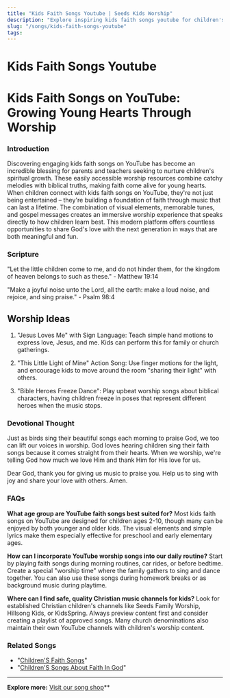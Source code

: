 ```yaml
---
title: "Kids Faith Songs Youtube | Seeds Kids Worship"
description: "Explore inspiring kids faith songs youtube for children's worship and faith development. Biblical music resources for families and ministry."
slug: "/songs/kids-faith-songs-youtube"
tags:
---
```


# Kids Faith Songs Youtube

# Kids Faith Songs on YouTube: Growing Young Hearts Through Worship

### Introduction
Discovering engaging kids faith songs on YouTube has become an incredible blessing for parents and teachers seeking to nurture children's spiritual growth. These easily accessible worship resources combine catchy melodies with biblical truths, making faith come alive for young hearts. When children connect with kids faith songs on YouTube, they're not just being entertained – they're building a foundation of faith through music that can last a lifetime. The combination of visual elements, memorable tunes, and gospel messages creates an immersive worship experience that speaks directly to how children learn best. This modern platform offers countless opportunities to share God's love with the next generation in ways that are both meaningful and fun.

### Scripture
"Let the little children come to me, and do not hinder them, for the kingdom of heaven belongs to such as these." - Matthew 19:14

"Make a joyful noise unto the Lord, all the earth: make a loud noise, and rejoice, and sing praise." - Psalm 98:4

## Worship Ideas
1. "Jesus Loves Me" with Sign Language: Teach simple hand motions to express love, Jesus, and me. Kids can perform this for family or church gatherings.

2. "This Little Light of Mine" Action Song: Use finger motions for the light, and encourage kids to move around the room "sharing their light" with others.

3. "Bible Heroes Freeze Dance": Play upbeat worship songs about biblical characters, having children freeze in poses that represent different heroes when the music stops.

### Devotional Thought
Just as birds sing their beautiful songs each morning to praise God, we too can lift our voices in worship. God loves hearing children sing their faith songs because it comes straight from their hearts. When we worship, we're telling God how much we love Him and thank Him for His love for us.

Dear God, thank you for giving us music to praise you. Help us to sing with joy and share your love with others. Amen.

### FAQs

**What age group are YouTube faith songs best suited for?**
Most kids faith songs on YouTube are designed for children ages 2-10, though many can be enjoyed by both younger and older kids. The visual elements and simple lyrics make them especially effective for preschool and early elementary ages.

**How can I incorporate YouTube worship songs into our daily routine?**
Start by playing faith songs during morning routines, car rides, or before bedtime. Create a special "worship time" where the family gathers to sing and dance together. You can also use these songs during homework breaks or as background music during playtime.

**Where can I find safe, quality Christian music channels for kids?**
Look for established Christian children's channels like Seeds Family Worship, Hillsong Kids, or KidsSpring. Always preview content first and consider creating a playlist of approved songs. Many church denominations also maintain their own YouTube channels with children's worship content.

### Related Songs

- "[Children'S Faith Songs](/songs/children-s-faith-songs/)"
- "[Children'S Songs About Faith In God](/songs/children-s-songs-about-faith-in-god/)"

---

**Explore more:** [Visit our song shop](https://seedskidsworship.com/shop)**

<!-- Schema Markup -->
<script type="application/ld+json">
{
  "@context": "https://schema.org",
  "@type": "MusicRecording",
  "name": "Kids Faith Songs Youtube",
  "byArtist": {
    "@type": "MusicGroup",
    "name": "Seeds Kids Worship"
  },
  "isFamilyFriendly": true,
  "url": "https://seedskidsworship.com/songs/kids-faith-songs-youtube/"
}
</script>